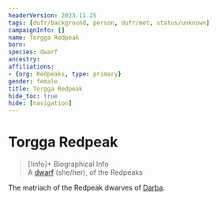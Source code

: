 ```yaml
---
headerVersion: 2023.11.25
tags: [dufr/background, person, dufr/met, status/unknown]
campaignInfo: []
name: Torgga Redpeak
born:
species: dwarf
ancestry:
affiliations:
- {org: Redpeaks, type: primary}
gender: female
title: Torgga Redpeak
hide_toc: true
hide: [navigation]
---
```

# Torgga Redpeak
>[!info]+ Biographical Info  
> A [dwarf](<../../species/children-of-the-embodied-gods/dwarves/dwarves.md>) (she/her), of the Redpeaks  
> 

The matriach of the Redpeak dwarves of [Darba](<../../gazetteer/greater-dunmar/realms/dunmar/coastal-dunmar/darba/darba.md>).